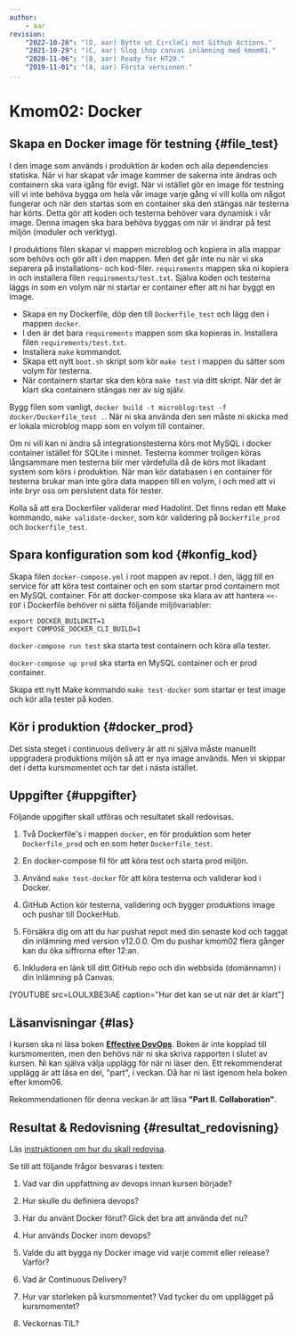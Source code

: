 ```yaml
---
author:
    - aar
revision:
    "2022-10-26": "(D, aar) Bytte ut CircleCi mot Github Actions."
    "2021-10-29": "(C, aar) Slog ihop canvas inlämning med kmom01."
    "2020-11-06": "(B, aar) Ready for HT20."
    "2019-11-01": "(A, aar) Första versionen."
...
```

Kmom02: Docker
==================================


## Skapa en Docker image för testning {#file_test}


I den image som används i produktion är koden och alla dependencies statiska. När vi har skapat vår image kommer de sakerna inte ändras och containern ska vara igång för evigt. När vi istället gör en image för testning vill vi inte behöva bygga om hela vår image varje gång vi vill kolla om något fungerar och när den startas som en container ska den stängas när testerna har körts. Detta gör att koden och testerna behöver vara dynamisk i vår image. Denna imagen ska bara behöva byggas om när vi ändrar på test miljön (moduler och verktyg).

I produktions filen skapar vi mappen microblog och kopiera in alla mappar som behövs och gör allt i den mappen. Men det går inte nu när vi ska separera på installations- och kod-filer. `requirements` mappen ska ni kopiera in och installera filen `requirements/test.txt`. Själva koden och testerna läggs in som en volym när ni startar er container efter att ni har byggt en image.

- Skapa en ny Dockerfile, döp den till `Dockerfile_test` och lägg den i mappen `docker`.
- I den är det bara `requirements` mappen som ska kopieras in. Installera filen `requirements/test.txt`.
- Installera `make` kommandot.
- Skapa ett nytt `boot.sh` skript som kör `make test` i mappen du sätter som volym för testerna.
- När containern startar ska den köra `make test` via ditt skript. När det är klart ska containern stängas ner av sig själv.

Bygg filen som vanligt, `docker build -t microblog:test -f docker/Dockerfile_test .`. När ni ska använda den sen måste ni skicka med er lokala microblog mapp som en volym till container.

Om ni vill kan ni ändra så integrationstesterna körs mot MySQL i docker container istället för SQLite i minnet. Testerna kommer troligen köras långsammare men testerna blir mer värdefulla då de körs mot likadant system som körs i produktion. När man kör databasen i en container för testerna brukar man inte göra data mappen till en volym, i och med att vi inte bryr oss om persistent data för tester.

Kolla så att era Dockerfiler validerar med Hadolint. Det finns redan ett Make kommando, `make validate-docker`, som kör validering på `Dockerfile_prod` och `Dockerfile_test`.



## Spara konfiguration som kod {#konfig_kod}

Skapa filen `docker-compose.yml` i root mappen av repot. I den, lägg till en service för att köra test container och en som startar prod containern mot en MySQL container. För att docker-compose ska klara av att hantera `<<-EOF` i Dockerfile behöver ni sätta följande miljövariabler:

```
export DOCKER_BUILDKIT=1
export COMPOSE_DOCKER_CLI_BUILD=1
```

`docker-compose run test` ska starta test containern och köra alla tester.

`docker-compose up prod` ska starta en MySQL container och er prod container.

Skapa ett nytt Make kommando `make test-docker` som startar er test image och kör alla tester på koden.



## Kör i produktion {#docker_prod}

Det sista steget i continuous delivery är att ni själva måste manuellt uppgradera produktions miljön så att er nya image används. Men vi skippar det i detta kursmomentet och tar det i nästa istället.

<!-- att köra er produktions container på er VM i Azure. Installera Docker på servern och starta up er microblog med docker-compose. Bygg inte containerna på servern utan använd den som byggdes på GitHub Actions och laddades upp till DockerHub. -->



Uppgifter {#uppgifter}
-----------------------------------------------

Följande uppgifter skall utföras och resultatet skall redovisas.
<!-- nginx i docker med https https://medium.com/@pentacent/nginx-and-lets-encrypt-with-docker-in-less-than-5-minutes-b4b8a60d3a71 -->

1. Två Dockerfile's i mappen `docker`, en för produktion som heter `Dockerfile_prod` och en som heter `Dockerfile_test`.

1. En docker-compose fil för att köra test och starta prod miljön.

2. Använd `make test-docker` för att köra testerna och validerar kod i Docker.

3. GitHub Action kör testerna, validering och bygger produktions image och pushar till DockerHub.

4. Försäkra dig om att du har pushat repot med din senaste kod och taggat din inlämning med version v12.0.0. Om du pushar kmom02 flera gånger kan du öka siffrorna efter 12:an.

5. Inkludera en länk till ditt GitHub repo och din webbsida (domännamn) i din inlämning på Canvas.

[YOUTUBE src=LOULXBE3iAE caption="Hur det kan se ut när det är klart"]

Läsanvisningar {#las}
--------------------------

I kursen ska ni läsa boken **[Effective DevOps](http://tinyurl.com/y6jy5x8u)**. Boken är inte kopplad till kursmomenten, men den behövs när ni ska skriva rapporten i slutet av kursen. Ni kan själva välja upplägg för när ni läser den. Ett rekommenderat upplägg är att läsa en del, "part", i veckan. Då har ni läst igenom hela boken efter kmom06.

Rekommendationen för denna veckan är att läsa **"Part II. Collaboration"**.



Resultat & Redovisning  {#resultat_redovisning}
-----------------------------------------------

Läs [instruktionen om hur du skall redovisa](./../redovisa).

Se till att följande frågor besvaras i texten:

1. Vad var din uppfattning av devops innan kursen började?

1. Hur skulle du definiera devops?

1. Har du använt Docker förut? Gick det bra att använda det nu?

1. Hur används Docker inom devops?

1. Valde du att bygga ny Docker image vid varje commit eller release? Varför?

1. Vad är Continuous Delivery?

1. Hur var storleken på kursmomentet? Vad tycker du om upplägget på kursmomentet?

1. Veckornas TIL?
